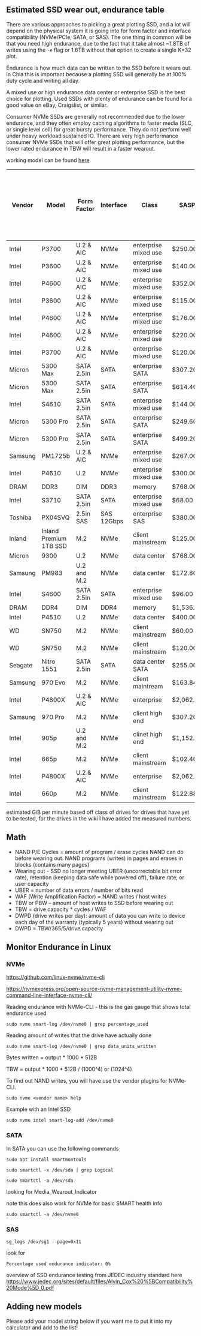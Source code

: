 ## Estimated SSD wear out, endurance table

There are various approaches to picking a great plotting SSD, and a lot will depend on the physical system it is going into for form factor and interface compatibility (NVMe/PCIe, SATA, or SAS). The one thing in common will be that you need high endurance, due to the fact that it take almost ~1.8TB of writes using the `-e` flag or 1.6TB without that option to create a single K=32 plot.

Endurance is how much data can be written to the SSD before it wears out. In Chia this is important because a plotting SSD will generally be at 100% duty cycle and writing all day. 

A mixed use or high endurance data center or enterprise SSD is the best choice for plotting. Used SSDs with plenty of endurance can be found for a good value on eBay, Craigslist, or similar.

Consumer NVMe SSDs are generally not recommended due to the lower endurance, and they often employ caching algorithms to faster media (SLC, or single level cell) for great bursty performance. They do not perform well under heavy workload sustained IO.
There are very high performance consumer NVMe SSDs that will offer great plotting performance, but the lower rated endurance in TBW will result in a faster wearout.

working model can be found [here](https://drive.google.com/file/d/1mNUYRWeJUaijEZXupwP5k6IuATZGj1FB/view?usp=sharing)

| Vendor  | Model                  | Form Factor | Interface  | Class                | $ASP      | $/GB  | User Capacity (GB): | usable GiB in OS | Raw Capacity (GiB) | Raw Capacity (GB) | Overprovisioning / Spare area | NAND P/E Cycles | Write Amplification Factor (WAF) | rated life in years | estimated NAND endurance (TBW, WAF=1) | Calculated Endurance (TBW) | Spec sheet rated TBW | DWPD over 5 years (calculated) |  | GiB/min | Num concurrent k=32 | User write bandwidth (MB/s) | SSD NAND write bandwidth (MB/s) | days to wear out (drive full, worst case) | years to wear out (drive full, worst case) | days to wear out (WAF=1) | years to wear out (WAF=1) | total amount plotted before wear out worse case (TiB) | total amount plotted before wear out best case (TiB) | $/TiB plotted worst case (high WAF) | $/TiB plotted best case (WAF=1) |
|---------|------------------------|-------------|------------|----------------------|-----------|-------|---------------------|------------------|--------------------|-------------------|-------------------------------|-----------------|----------------------------------|---------------------|---------------------------------------|----------------------------|----------------------|--------------------------------|--|---------|---------------------|-----------------------------|---------------------------------|-------------------------------------------|--------------------------------------------|--------------------------|---------------------------|-------------------------------------------------------|------------------------------------------------------|-------------------------------------|---------------------------------|
| Intel   | P3700                  | U.2 & AIC   | NVMe       | enterprise mixed use | $250.00   | $0.16 | 1600                | 1455.5           | 2400               | 2577              | 37.9%                         | 25000           | 1.5                              | 5                   | 64425                                 | 42950                      | 43800                | 14.71                          |  | 0.2     | 4                   | 286                         | 429                             | 1736                                      | 4.76                                       | 2604                     | 7.13                      | 1953                                                  | 2930                                                 | $0.13                               | $0.09                           |
| Intel   | P3600                  | U.2 & AIC   | NVMe       | enterprise mixed use | $140.00   | $0.09 | 1600                | 1455.5           | 2000               | 2147              | 25.5%                         | 10000           | 2.5                              | 5                   | 21475                                 | 8590                       | 8760                 | 2.94                           |  | 0.2     | 4                   | 286                         | 716                             | 347                                       | 0.95                                       | 868                      | 2.38                      | 391                                                   | 977                                                  | $0.36                               | $0.14                           |
| Intel   | P4600                  | U.2 & AIC   | NVMe       | enterprise mixed use | $352.00   | $0.11 | 3200                | 2910.9           | 5000               | 5369              | 40.4%                         | 10000           | 1.8                              | 5                   | 53687                                 | 29826                      | 18200                | 5.11                           |  | 0.2     | 8                   | 573                         | 1031                            | 603                                       | 1.65                                       | 1085                     | 2.97                      | 1356                                                  | 2441                                                 | $0.26                               | $0.14                           |
| Intel   | P3600                  | U.2 & AIC   | NVMe       | enterprise mixed use | $115.00   | $0.10 | 1200                | 1091.6           | 1500               | 1611              | 25.5%                         | 10000           | 2.5                              | 5                   | 16106                                 | 6442                       | 6570                 | 2.94                           |  | 0.2     | 3                   | 215                         | 537                             | 347                                       | 0.95                                       | 868                      | 2.38                      | 293                                                   | 732                                                  | $0.39                               | $0.16                           |
| Intel   | P4600                  | U.2 & AIC   | NVMe       | enterprise mixed use | $176.00   | $0.11 | 1600                | 1455.5           | 2500               | 2684              | 40.4%                         | 6000            | 1.8                              | 5                   | 16106                                 | 8948                       | 8990                 | 3.06                           |  | 0.2     | 4                   | 286                         | 515                             | 362                                       | 0.99                                       | 651                      | 1.78                      | 407                                                   | 732                                                  | $0.43                               | $0.24                           |
| Intel   | P4600                  | U.2 & AIC   | NVMe       | enterprise mixed use | $220.00   | $0.11 | 2000                | 1819.3           | 3125               | 3355              | 40.4%                         | 6000            | 1.8                              | 5                   | 20133                                 | 11185                      | 11080                | 3.06                           |  | 0.2     | 5                   | 358                         | 644                             | 362                                       | 0.99                                       | 651                      | 1.78                      | 509                                                   | 916                                                  | $0.43                               | $0.24                           |
| Intel   | P3700                  | U.2 & AIC   | NVMe       | enterprise mixed use | $120.00   | $0.30 | 400                 | 363.9            | 510                | 548               | 27.0%                         | 20000           | 1.5                              | 5                   | 10952                                 | 7301                       | 7300                 | 10.00                          |  | 0.2     | 1                   | 72                          | 107                             | 1181                                      | 3.23                                       | 1771                     | 4.85                      | 332                                                   | 498                                                  | $0.36                               | $0.24                           |
| Micron  | 5300 Max               | SATA 2.5in  | SATA       | enterprise SATA      | $307.20   | $0.16 | 1920                | 1746.6           | 2600               | 2792              | 31.2%                         | 10000           | 2.28                             | 5                   | 27917                                 | 12244                      | 17520                | 3.49                           |  | 0.15    | 5                   | 268                         | 612                             | 528                                       | 1.45                                       | 1204                     | 3.30                      | 557                                                   | 1270                                                 | $0.55                               | $0.24                           |
| Micron  | 5300 Max               | SATA 2.5in  | SATA       | enterprise SATA      | $614.40   | $0.16 | 3840                | 3493.1           | 5200               | 5583              | 31.2%                         | 10000           | 2.28                             | 5                   | 55835                                 | 24489                      | 24528                | 3.49                           |  | 0.15    | 10                  | 537                         | 1224                            | 528                                       | 1.45                                       | 1204                     | 3.30                      | 1114                                                  | 2539                                                 | $0.55                               | $0.24                           |
| Intel   | S4610                  | SATA 2.5in  | SATA       | enterprise mixed use | $144.00   | $0.15 | 960                 | 873.3            | 1200               | 1288              | 25.5%                         | 10000           | 2.2                              | 5                   | 12885                                 | 5857                       | 5800                 | 3.34                           |  | 0.15    | 2                   | 107                         | 236                             | 631                                       | 1.73                                       | 1389                     | 3.81                      | 266                                                   | 586                                                  | $0.54                               | $0.25                           |
| Micron  | 5300 Pro               | SATA 2.5in  | SATA       | enterprise SATA      | $249.60   | $0.13 | 1920                | 1746.6           | 2048               | 2199              | 12.7%                         | 10000           | 5                                | 5                   | 21990                                 | 4398                       | 5256                 | 1.26                           |  | 0.15    | 5                   | 268                         | 1342                            | 190                                       | 0.52                                       | 948                      | 2.60                      | 200                                                   | 1000                                                 | $1.25                               | $0.25                           |
| Micron  | 5300 Pro               | SATA 2.5in  | SATA       | enterprise SATA      | $499.20   | $0.13 | 3840                | 3493.1           | 4096               | 4398              | 12.7%                         | 10000           | 5                                | 5                   | 43980                                 | 8796                       | 8410                 | 1.26                           |  | 0.15    | 10                  | 537                         | 2684                            | 190                                       | 0.52                                       | 948                      | 2.60                      | 400                                                   | 2000                                                 | $1.25                               | $0.25                           |
| Samsung | PM1725b                | U.2 & AIC   | NVMe       | enterprise mixed use | $267.00   | $0.17 | 1600                | 1455.5           | 2048               | 2199              | 27.2%                         | 10000           | 2.5                              | 5                   | 21990                                 | 8796                       | 8760                 | 3.01                           |  | 0.2     | 4                   | 286                         | 716                             | 356                                       | 0.97                                       | 889                      | 2.44                      | 400                                                   | 1000                                                 | $0.67                               | $0.27                           |
| Intel   | P4610                  | U.2         | NVMe       | enterprise mixed use | $300.00   | $0.19 | 1600                | 1455.5           | 2112               | 2268              | 29.4%                         | 10000           | 2.4                              | 5                   | 22677                                 | 9449                       | 10613                | 3.24                           |  | 0.2     | 4                   | 286                         | 687                             | 382                                       | 1.05                                       | 917                      | 2.51                      | 430                                                   | 1031                                                 | $0.70                               | $0.29                           |
| DRAM    | DDR3                   | DIM         | DDR3       | memory               | $768.00   | $1.50 | 512                 | 465.8            | 512                | 550               | 6.9%                          | 100000          | 1                                | 5                   | 54976                                 | 54976                      |                      | 58.84                          |  | 0.2     | 1                   | 72                          | 72                              | 8889                                      | 24.35                                      | 8889                     | 24.35                     | 2500                                                  | 2500                                                 | $0.31                               | $0.31                           |
| Intel   | S3710                  | SATA 2.5in  | SATA       | enterprise mixed use | $68.00    | $0.17 | 400                 | 363.9            | 700                | 752               | 46.8%                         | 6000            | 1.5                              | 5                   | 4510                                  | 3006                       | 8300                 | 4.12                           |  | 0.15    | 1                   | 54                          | 81                              | 648                                       | 1.78                                       | 972                      | 2.66                      | 137                                                   | 205                                                  | $0.50                               | $0.33                           |
| Toshiba | PX04SVQ                | 2.5in SAS   | SAS 12Gbps | enterprise SAS       | $380.00   | $0.24 | 1600                | 1455.5           | 2200               | 2362              | 32%                           | 10000           | 2.7                              | 5                   | 23622                                 | 8749                       | 8760                 | 3.00                           |  | 0.2     | 4                   | 286                         | 773                             | 354                                       | 0.97                                       | 955                      | 2.62                      | 398                                                   | 1074                                                 | $0.96                               | $0.35                           |
| Inland  | Inland Premium 1TB SSD | M.2         | NVMe       | client mainstream    | $125.00   | $0.12 | 1024                | 931.5            | 1024               | 1100              | 7%                            | 7000            | 4.81                             | 5                   | 7697                                  | 1600                       | 1600                 | 0.86                           |  | 0.2     | 2                   | 143                         | 689                             | 129                                       | 0.35                                       | 622                      | 1.70                      | 73                                                    | 350                                                  | $1.72                               | $0.36                           |
| Micron  | 9300                   | U.2         | NVMe       | data center          | $768.00   | $0.20 | 3840                | 3493.1           | 4096               | 4398              | 13%                           | 10000           | 5.5                              | 5                   | 43980                                 | 7996                       | 8400                 | 1.14                           |  | 0.2     | 10                  | 716                         | 3937                            | 129                                       | 0.35                                       | 711                      | 1.95                      | 364                                                   | 2000                                                 | $2.11                               | $0.38                           |
| Samsung | PM983                  | U.2 and M.2 | NVMe       | data center          | $172.80   | $0.18 | 960                 | 873.3            | 1045               | 1122              | 14.4%                         | 7000            | 5.6                              | 5                   | 7854                                  | 1403                       | 1366.56              | 0.80                           |  | 0.2     | 2                   | 143                         | 802                             | 113                                       | 0.31                                       | 635                      | 1.74                      | 64                                                    | 357                                                  | $2.71                               | $0.48                           |
| Intel   | S4600                  | SATA 2.5in  | SATA       | enterprise mixed use | $96.00    | $0.20 | 480                 | 436.6            | 768                | 825               | 41.8%                         | 5000            | 1.8                              | 5                   | 4123                                  | 2291                       | 2950                 | 2.61                           |  | 0.15    | 1                   | 54                          | 97                              | 494                                       | 1.35                                       | 889                      | 2.44                      | 104                                                   | 188                                                  | $0.92                               | $0.51                           |
| DRAM    | DDR4                   | DIM         | DDR4       | memory               | $1,536.00 | $3.00 | 512                 | 465.8            | 512                | 550               | 6.9%                          | 100000          | 1                                | 5                   | 54976                                 | 54976                      |                      | 58.84                          |  | 0.2     | 1                   | 72                          | 72                              | 8889                                      | 24.35                                      | 8889                     | 24.35                     | 2500                                                  | 2500                                                 | $0.61                               | $0.61                           |
| Intel   | P4510                  | U.2         | NVMe       | data center          | $400.00   | $0.20 | 2000                | 1819.3           | 2112               | 2268              | 11.8%                         | 5000            | 4.5                              | 5                   | 11339                                 | 2520                       | 2054                 | 0.69                           |  | 0.2     | 5                   | 358                         | 1611                            | 81                                        | 0.22                                       | 367                      | 1.00                      | 115                                                   | 516                                                  | $3.49                               | $0.78                           |
| WD      | SN750                  | M.2         | NVMe       | client mainstream    | $60.00    | $0.12 | 500                 | 454.8            | 512                | 550               | 9%                            | 3000            | 5.5                              | 5                   | 1649                                  | 300                        | 300                  | 0.33                           |  | 0.2     | 1                   | 72                          | 394                             | 48                                        | 0.13                                       | 267                      | 0.73                      | 14                                                    | 75                                                   | $4.40                               | $0.80                           |
| WD      | SN750                  | M.2         | NVMe       | client mainstream    | $120.00   | $0.12 | 1000                | 909.7            | 1024               | 1100              | 9%                            | 3000            | 5.5                              | 5                   | 3299                                  | 600                        | 600                  | 0.33                           |  | 0.2     | 2                   | 143                         | 787                             | 48                                        | 0.13                                       | 267                      | 0.73                      | 27                                                    | 150                                                  | $4.40                               | $0.80                           |
| Seagate | Nitro 1551             | SATA 2.5in  | SATA       | data center SATA     | $255.00   | $0.27 | 960                 | 873.3            | 1250               | 1342              | 28%                           | 5000            | 3                                | 5                   | 6711                                  | 2237                       | 2390                 | 1.28                           |  | 0.15    | 2                   | 107                         | 322                             | 241                                       | 0.66                                       | 723                      | 1.98                      | 102                                                   | 305                                                  | $2.51                               | $0.84                           |
| Samsung | 970 Evo                | M.2         | NVMe       | client maintream     | $163.84   | $0.16 | 1024                | 931.5            | 1024               | 1100              | 6.9%                          | 3000            | 5                                | 5                   | 3299                                  | 660                        | 600                  | 0.35                           |  | 0.2     | 2                   | 143                         | 716                             | 53                                        | 0.15                                       | 267                      | 0.73                      | 30                                                    | 150                                                  | $5.46                               | $1.09                           |
| Intel   | P4800X                 | U.2 & AIC   | NVMe       | enterprise           | $2,062.50 | $2.75 | 750                 | 682.3            | 750                | 805               | 7%                            | 50000           | 1                                | 5                   | 40265                                 | 40265                      | 41000                | 29.42                          |  | 0.2     | 2                   | 143                         | 143                             | 3255                                      | 8.92                                       | 3255                     | 8.92                      | 1831                                                  | 1831                                                 | $1.13                               | $1.13                           |
| Samsung | 970 Pro                | M.2         | NVMe       | client high end      | $307.20   | $0.30 | 1024                | 931.5            | 1024               | 1100              | 6.9%                          | 5000            | 5                                | 5                   | 5498                                  | 1100                       | 1200                 | 0.59                           |  | 0.2     | 2                   | 143                         | 716                             | 89                                        | 0.24                                       | 444                      | 1.22                      | 50                                                    | 250                                                  | $6.14                               | $1.23                           |
| Intel   | 905p                   | U.2 and M.2 | NVMe       | clinet high end      | $1,152.00 | $1.20 | 960                 | 873.3            | 960                | 1031              | 7%                            | 20000           | 1                                | 5                   | 20616                                 | 20616                      | 17520                | 11.77                          |  | 0.2     | 2                   | 143                         | 143                             | 1667                                      | 4.57                                       | 1667                     | 4.57                      | 938                                                   | 938                                                  | $1.23                               | $1.23                           |
| Intel   | 665p                   | M.2         | NVMe       | client mainstream    | $102.40   | $0.10 | 1024                | 931.5            | 1024               | 1100              | 6.9%                          | 1500            | 5                                | 5                   | 1649                                  | 330                        | 300                  | 0.18                           |  | 0.2     | 2                   | 143                         | 716                             | 27                                        | 0.07                                       | 133                      | 0.37                      | 15                                                    | 75                                                   | $6.83                               | $1.37                           |
| Intel   | P4800X                 | U.2 & AIC   | NVMe       | enterprise           | $2,062.50 | $5.50 | 375                 | 341.1            | 375                | 403               | 7%                            | 50000           | 1                                | 5                   | 20133                                 | 20133                      | 41000                | 29.42                          |  | 0.2     | 1                   | 72                          | 72                              | 3255                                      | 8.92                                       | 3255                     | 8.92                      | 916                                                   | 916                                                  | $2.25                               | $2.25                           |
| Intel   | 660p                   | M.2         | NVMe       | client mainstream    | $122.88   | $0.12 | 1024                | 931.5            | 1024               | 1100              | 6.9%                          | 1000            | 5                                | 5                   | 1100                                  | 220                        | 200                  | 0.12                           |  | 0.2     | 2                   | 143                         | 716                             | 18                                        | 0.05                                       | 89                       | 0.24                      | 10                                                    | 50                                                   | $12.29                              | $2.46                           |


estimated GiB per minute based off class of drives for drives that have yet to be tested, for the drives in the wiki I have added the measured numbers.

## Math
* NAND P/E Cycles = amount of program / erase cycles NAND can do before wearing out. NAND programs (writes) in pages and erases in blocks (contains many pages)
* Wearing out - SSD no longer meeting UBER (uncorrectable bit error rate),  retention (keeping data safe while powered off), failure rate, or user capacity
* UBER = number of data errors / number of bits read
* WAF (Write Amplification Factor) = NAND writes / host writes
* TBW or PBW – amount of host writes to SSD before wearing out
* TBW = drive capacity * cycles / WAF
* DWPD (drive writes per day): amount of data you can write to device each day of the warranty (typically 5 years) without wearing out
* DWPD = TBW/365/5/drive capacity

## Monitor Endurance in Linux


### NVMe
https://github.com/linux-nvme/nvme-cli

https://nvmexpress.org/open-source-nvme-management-utility-nvme-command-line-interface-nvme-cli/

Reading endurance with NVMe-CLI - this is the gas gauge that shows total endurance used 

`sudo nvme smart-log /dev/nvme0 | grep percentage_used`
	
Reading amount of writes that the drive have actually done

`sudo nvme smart-log /dev/nvme0 | grep data_units_written`
	
Bytes written = output * 1000 * 512B

TBW = output * 1000 * 512B / (1000^4) or (1024^4)

To find out NAND writes, you will have use the vendor plugins for NVMe-CLI.

`sudo nvme <vendor name> help`

Example with an Intel SSD

`sudo nvme intel smart-log-add /dev/nvme0`


### SATA
In SATA you can use the following commands

`sudo apt install smartmontools`

`sudo smartctl -x /dev/sda | grep Logical`

`sudo smartctl -a /dev/sda`

looking for Media_Wearout_Indicator

note this does also work for NVMe for basic SMART health info

`sudo smartctl -a /dev/nvme0`

### SAS
`sg_logs /dev/sg1 --page=0x11`

look for

```Percentage used endurance indicator: 0%```


overview of SSD endurance testing from JEDEC industry standard here
https://www.jedec.org/sites/default/files/Alvin_Cox%20%5BCompatibility%20Mode%5D_0.pdf

## Adding new models
Please add your model string below if you want me to put it into my calculator and add to the list!

